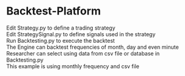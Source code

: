 # Backtest-Platform
Edit Strategy.py to define a trading strategy  
Edit StrategySignal.py to define signals used in the strategy  
Run Backtesting.py to execute the backtest  
The Engine can backtest frequencies of month, day and even minute  
Researcher can select using data from csv file or database in Backtesting.py  
This example is using monthly frequency and csv file
